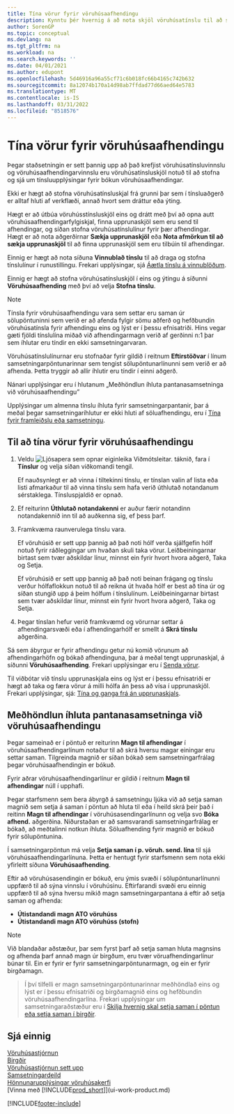 ```yaml
---
title: Tína vörur fyrir vöruhúsaafhendingu
description: Kynntu þér hvernig á að nota skjöl vöruhúsatínslu til að stofna og vinna úr tínsluupplýsingum áður en vöruhúsaafhendingar eru bókaðar.
author: SorenGP
ms.topic: conceptual
ms.devlang: na
ms.tgt_pltfrm: na
ms.workload: na
ms.search.keywords: ''
ms.date: 04/01/2021
ms.author: edupont
ms.openlocfilehash: 5d46916a96a55cf71c6b018fc66b4165c742b632
ms.sourcegitcommit: 8a12074b170a14d98ab7ffdad77d66aed64e5783
ms.translationtype: MT
ms.contentlocale: is-IS
ms.lasthandoff: 03/31/2022
ms.locfileid: "8518576"
---
```

# <a name="pick-items-for-warehouse-shipment"></a>Tína vörur fyrir vöruhúsaafhendingu
Þegar staðsetningin er sett þannig upp að það krefjist vöruhúsatínsluvinnslu og vöruhúsaafhendingarvinnslu eru vöruhúsatínsluskjöl notuð til að stofna og sjá um tínsluupplýsingar fyrir bókun vöruhúsaafhendingar.  

Ekki er hægt að stofna vöruhúsatínsluskjal frá grunni þar sem í tínsluaðgerð er alltaf hluti af verkflæði, annað hvort sem dráttur eða ýting.  

Hægt er að útbúa vöruhússtínsluskjöl eins og drátt með því að opna autt vöruhúsaafhendingarfylgiskjal, finna upprunaskjöl sem eru send til afhendingar, og síðan stofna vöruhúsatínslulínur fyrir þær afhendingar. Hægt er að nota aðgerðirnar **Sækja upprunaskjöl** eða **Nota afmörkun til að sækja upprunaskjöl** til að finna upprunaskjöl sem eru tilbúin til afhendingar.

Einnig er hægt að nota síðuna **Vinnublað tínslu** til að draga og stofna tínslulínur í runustillingu. Frekari upplýsingar, sjá [Áætla tínslu á vinnublöðum](warehouse-how-to-plan-picks-in-worksheets.md).  

Einnig er hægt að stofna vöruhúsatínsluskjöl í eins og ýtingu á síðunni **Vöruhúsaafhending** með því að velja **Stofna tínslu**.  

> [!NOTE]  
>  Tínsla fyrir vöruhúsaafhendingu vara sem settar eru saman úr sölupöntuninni sem verið er að afenda fylgir sömu aðferð og hefðbundin vöruhúsatínsla fyrir afhendingu eins og lýst er í þessu efnisatriði. Hins vegar gæti fjöldi tínslulína miðað við afhendingarmagn verið af gerðinni n:1 þar sem íhlutar eru tíndir en ekki samsetningarvaran.  
>   
>  Vöruhúsatínslulínurnar eru stofnaðar fyrir gildið í reitnum **Eftirstöðvar** í línum samsetningarpöntunarinnar sem tengist sölupöntunarlínunni sem verið er að afhenda. Þetta tryggir að allir íhlutir eru tíndir í einni aðgerð.  
>   
>  Nánari upplýsingar eru í hlutanum „Meðhöndlun íhluta pantanasamsetninga við vöruhúsaafhendingu”   
>   
>  Upplýsingar um almenna tínslu íhluta fyrir samsetningarpantanir, þar á meðal þegar samsetningaríhlutur er ekki hluti af söluafhendingu, eru í [Tína fyrir framleiðslu eða samsetningu](warehouse-how-to-pick-for-production.md).  

## <a name="to-pick-items-for-warehouse-shipment"></a>Til að tína vörur fyrir vöruhúsaafhendingu  
1.  Veldu ![Ljósapera sem opnar eiginleika Viðmótsleitar.](media/ui-search/search_small.png "Segðu mér hvað þú vilt gera") táknið, fara í **Tínslur** og velja síðan viðkomandi tengil.  

    Ef nauðsynlegt er að vinna í tiltekinni tínslu, er tínslan valin af lista eða listi afmarkaður til að vinna tínslu sem hafa verið úthlutað notandanum sérstaklega. Tínsluspjaldið er opnað.  
2.  Ef reiturinn **Úthlutað notandakenni** er auður færir notandinn notandakennið inn til að auðkenna sig, ef þess þarf.  
3.  Framkvæma raunverulega tínslu vara.  

    Ef vöruhúsið er sett upp þannig að það noti hólf verða sjálfgefin hólf notuð fyrir ráðleggingar um hvaðan skuli taka vörur. Leiðbeiningarnar birtast sem tvær aðskildar línur, minnst ein fyrir hvort hvora aðgerð, Taka og Setja.  

    Ef vöruhúsið er sett upp þannig að það noti beinan frágang og tínslu verður hólfaflokkun notuð til að reikna út hvaða hólf er best að tína úr og síðan stungið upp á þeim hólfum í tínslulínum. Leiðbeiningarnar birtast sem tvær aðskildar línur, minnst ein fyrir hvort hvora aðgerð, Taka og Setja.  

4.  Þegar tínslan hefur verið framkvæmd og vörurnar settar á afhendingarsvæði eða í afhendingarhólf er smellt á **Skrá tínslu** aðgerðina.  

Sá sem ábyrgur er fyrir afhendingu getur nú komið vörunum að afhendingarhöfn og bókað afhendinguna, þar á meðal tengt upprunaskjal, á síðunni **Vöruhúsaafhending**. Frekari upplýsingar eru í [Senda vörur](warehouse-how-ship-items.md).   

Til viðbótar við tínslu upprunaskjala eins og lýst er í þessu efnisatriði er hægt að taka og færa vörur á milli hólfa án þess að vísa í upprunaskjöl. Frekari upplýsingar, sjá: [Tína og ganga frá án upprunaskjals](warehouse-how-to-create-put-aways-from-internal-put-aways.md).  

## <a name="handling-assemble-to-order-items-in-warehouse-shipments"></a>Meðhöndlun íhluta pantanasamsetninga við vöruhúsaafhendingu
Þegar sameinað er í pöntuð er reiturinn **Magn til afhendingar** í vöruhúsaafhendingarlínum notaður til að skrá hversu magar einingar eru settar saman. Tilgreinda magnið er síðan bókað sem samsetningarfrálag þegar vöruhúsaafhendingin er bókuð.

Fyrir aðrar vöruhúsaafhendingarlínur er gildið í reitnum **Magn til afhendingar** núll í upphafi.

Þegar starfsmenn sem bera ábyrgð á samsetningu ljúka við að setja saman magnið sem setja á saman í pöntun að hluta til eða í heild skrá þeir það í reitinn **Magn til afhendingar** í vöruhúsasendingarlínunn og velja svo **Bóka afhend.** aðgerðina. Niðurstaðan er að samsvarandi samsetningarfrálag er bókað, að meðtalinni notkun íhluta. Söluafhending fyrir magnið er bókuð fyrir sölupöntunina.

Í samsetningarpöntun má velja **Setja saman í p. vöruh. send. lína** til sjá vöruhúsaafhendingarlínuna. Þetta er hentugt fyrir starfsmenn sem nota ekki yfirleitt síðuna **Vöruhúsaafhending**.

Eftir að vöruhúsasendingin er bókuð, eru ýmis svæði í sölupöntunarlínunni uppfærð til að sýna vinnslu í vöruhúsinu. Eftirfarandi svæði eru einnig uppfærð til að sýna hversu mikið magn samsetningarpantana á eftir að setja saman og afhenda:

- **Útistandandi magn ATO vöruhúss**
- **Útistandandi magn ATO vöruhúss (stofn)**

> [!NOTE]
> Við blandaðar aðstæður, þar sem fyrst þarf að setja saman hluta magnsins og afhenda þarf annað magn úr birgðum, eru tvær vöruafhendingarlínur búnar til. Ein er fyrir er fyrir samsetningarpöntunarmagn, og ein er fyrir birgðamagn.

> Í því tilfelli er magn samsetningarpöntunarinnar meðhöndlað eins og lýst er í þessu efnisatriði og birgðamagnið eins og hefðbundin vöruhúsaafhendingarlína. Frekari upplýsingar um samsetningaraðstæður eru í [Skilja hvernig skal setja saman í pöntun eða setja saman í birgðir](assembly-assemble-to-order-or-assemble-to-stock.md).

## <a name="see-also"></a>Sjá einnig  
[Vöruhúsastjórnun](warehouse-manage-warehouse.md)  
[Birgðir](inventory-manage-inventory.md)  
[Vöruhúsastjórnun sett upp](warehouse-setup-warehouse.md)     
[Samsetningardeild](assembly-assemble-items.md)    
[Hönnunarupplýsingar vöruhúsakerfi](design-details-warehouse-management.md)  
[Vinna með [!INCLUDE[prod_short](includes/prod_short.md)]](ui-work-product.md)


[!INCLUDE[footer-include](includes/footer-banner.md)]